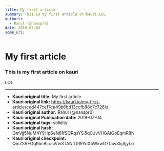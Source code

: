 ```yaml
---
title: My first article
summary: This is my first article on kauri LOL
authors:
  - Rahul (@nanspr0)
date: 2019-07-04
some_url: 
---
```


# My first article


### This is my first article on kauri
LOL


---

- **Kauri original title:** My first article
- **Kauri original link:** https://kauri.io/my-first-article/ced447ce17ca49b6bd13ccfb88c7c726/a
- **Kauri original author:** Rahul (@nanspr0)
- **Kauri original Publication date:** 2019-07-04
- **Kauri original tags:** solidity
- **Kauri original hash:** QmVjj5NuM4Y9Hp6eN61fSQRqsYSi5qCJvVHGAtGoEqmR8N
- **Kauri original checkpoint:** QmZSRFGq9bnBLosiVwSTANrDR9YdXbWkwG71aw35jAjyLo



